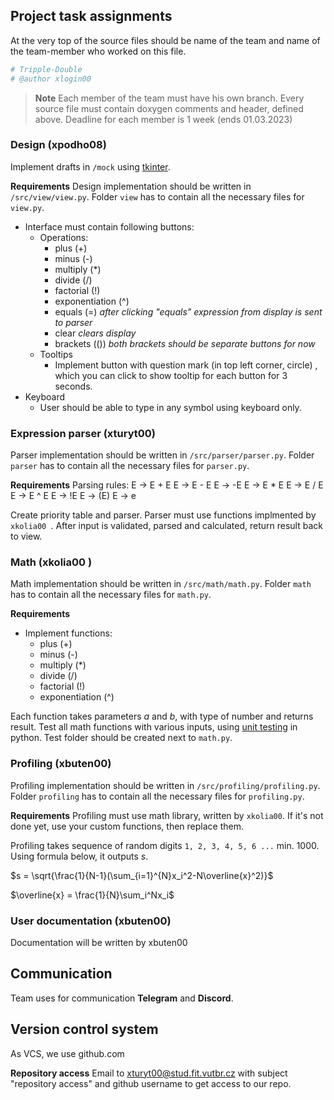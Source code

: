 

## Project task assignments



At the very top of the source files should be name of the team and name of the team-member who worked on this file.
```py
# Tripple-Double
# @author xlogin00
```

> **Note**
> Each member of the team must have his own branch. Every source file must contain doxygen comments and header, defined above. Deadline for each member is 1 week (ends 01.03.2023)

### Design (xpodho08)
Implement drafts in `/mock` using [tkinter](https://docs.python.org/3/library/tkinter.html).

**Requirements**
Design implementation should be written in `/src/view/view.py`. Folder `view` has to contain all the necessary files for `view.py`.

- Interface must contain following buttons:
	- Operations:
		- plus (+)
		- minus (-)
		- multiply (*)
		- divide (/)
		- factorial (!)
		- exponentiation (^)
		- equals (=) *after clicking "equals" expression from display is sent to parser*
		- clear *clears display*
		- brackets (()) *both brackets should be separate buttons for now*
	- Tooltips
		- Implement button with question mark (in top left corner, circle) , which you can click to show tooltip for each button for 3 seconds.
- Keyboard
	- User should be able to type in any symbol using keyboard only.

### Expression parser (xturyt00)
Parser implementation should be written in `/src/parser/parser.py`. Folder `parser` has to contain all the necessary files for `parser.py`. 

**Requirements**
Parsing rules:
E -> E + E
E -> E - E
E -> -E
E -> E * E
E -> E / E
E -> E ^ E
E -> !E
E -> (E)
E -> e

Create priority table and parser. Parser must use functions implmented by `xkolia00 `. After input is validated, parsed and calculated, return result back to view.


### Math (xkolia00 )

Math implementation should be written in `/src/math/math.py`. Folder `math` has to contain all the necessary files for `math.py`.

**Requirements**
- Implement functions:
	- plus (+)
	- minus (-)
	- multiply (*)
	- divide (/)
	- factorial (!)
	- exponentiation (^)

Each function takes parameters *a* and *b*, with type of number and returns result.
Test all math functions with various inputs, using [unit testing](https://www.javatpoint.com/python-unit-testing#:~:text=What%20is%20the%20Python%20unittest,detect%2C%20and%20fix%20the%20errors.) in python. Test folder should be created next to `math.py`.


### Profiling (xbuten00)
Profiling implementation should be written in `/src/profiling/profiling.py`. Folder `profiling` has to contain all the necessary files for `profiling.py`.

**Requirements**
Profiling must use math library, written by `xkolia00`. If it's not done yet, use your custom functions, then replace them.

Profiling takes sequence of random digits `1, 2, 3, 4, 5, 6 ...` min. 1000.
Using formula below, it outputs $s$.

$s = \sqrt{\frac{1}{N-1}(\sum_{i=1}^{N}x_i^2-N\overline{x}^2)}$

$\overline{x} = \frac{1}{N}\sum_i^Nx_i$

### User documentation (xbuten00)
Documentation will be written by xbuten00

## Communication
Team uses for communication **Telegram** and **Discord**.

## Version control system
As VCS, we use github.com

**Repository access**
Email to xturyt00@stud.fit.vutbr.cz with subject "repository access" and github username to get access to our repo.

